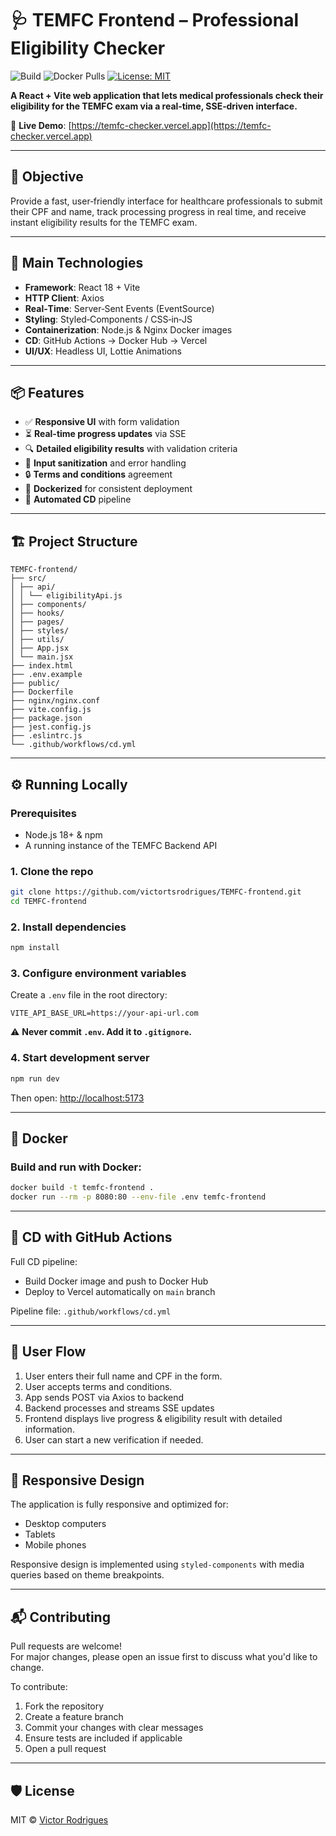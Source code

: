 # 🩺 TEMFC Frontend – Professional Eligibility Checker

![Build](https://img.shields.io/github/actions/workflow/status/victortsrodrigues/TEMFC-frontend/cd.yml?branch=main)
![Docker Pulls](https://img.shields.io/docker/pulls/victortsrodrigues/temfc-frontend?cache-bust=1)
[![License: MIT](https://img.shields.io/badge/License-MIT-yellow.svg)](https://opensource.org/licenses/MIT)

**A React + Vite web application that lets medical professionals check their eligibility for the TEMFC exam via a real‑time, SSE‑driven interface.**

🔗 **Live Demo**: [https://temfc-checker.vercel.app](https://temfc-checker.vercel.app)

---

## 🧠 Objective
Provide a fast, user‑friendly interface for healthcare professionals to submit their CPF and name, track processing progress in real time, and receive instant eligibility results for the TEMFC exam.

---

## 🚀 Main Technologies
- **Framework**: React 18 + Vite  
- **HTTP Client**: Axios  
- **Real‑Time**: Server‑Sent Events (EventSource)  
- **Styling**: Styled‑Components / CSS‑in‑JS 
- **Containerization**: Node.js & Nginx Docker images  
- **CD**: GitHub Actions → Docker Hub → Vercel
- **UI/UX**: Headless UI, Lottie Animations

---

## 📦 Features
- ✅ **Responsive UI** with form validation  
- ⏳ **Real-time progress updates** via SSE
- 🔍 **Detailed eligibility results** with validation criteria
- 📝 **Input sanitization** and error handling
- 🔒 **Terms and conditions** agreement
- 🐳 **Dockerized** for consistent deployment  
- 🔁 **Automated CD** pipeline  

---

## 🏗️ Project Structure
```
TEMFC-frontend/
├── src/
│ ├── api/
│ │ └── eligibilityApi.js
│ ├── components/
│ ├── hooks/
│ ├── pages/
│ ├── styles/
│ ├── utils/
│ ├── App.jsx
│ └── main.jsx
├── index.html
├── .env.example
├── public/
├── Dockerfile
├── nginx/nginx.conf
├── vite.config.js
├── package.json
├── jest.config.js
├── .eslintrc.js
└── .github/workflows/cd.yml
```

---

## ⚙️ Running Locally

### Prerequisites
- Node.js 18+ & npm  
- A running instance of the TEMFC Backend API  

### 1. Clone the repo
```bash
git clone https://github.com/victortsrodrigues/TEMFC-frontend.git
cd TEMFC-frontend
```

### 2. Install dependencies
```bash
npm install
```

### 3. Configure environment variables
Create a `.env` file in the root directory:
```
VITE_API_BASE_URL=https://your-api-url.com
```
⚠️ **Never commit `.env`. Add it to `.gitignore`.**

### 4. Start development server
```bash
npm run dev
```
Then open: [http://localhost:5173](http://localhost:5173)

---

## 🐳 Docker

### Build and run with Docker:
```bash
docker build -t temfc-frontend .
docker run --rm -p 8080:80 --env-file .env temfc-frontend
```

---

## 🔁 CD with GitHub Actions

Full CD pipeline:
- Build Docker image and push to Docker Hub
- Deploy to Vercel automatically on `main` branch

Pipeline file: `.github/workflows/cd.yml`

---

## 🔄 User Flow

1. User enters their full name and CPF in the form.
2. User accepts terms and conditions.
3. App sends POST via Axios to backend
4. Backend processes and streams SSE updates
5. Frontend displays live progress & eligibility result with detailed information.
6. User can start a new verification if needed.

---

## 📱 Responsive Design
The application is fully responsive and optimized for:
- Desktop computers
- Tablets
- Mobile phones

Responsive design is implemented using `styled-components` with media queries based on theme breakpoints.

---

## 📬 Contributing
Pull requests are welcome!  
For major changes, please open an issue first to discuss what you'd like to change.

To contribute:
1. Fork the repository  
2. Create a feature branch  
3. Commit your changes with clear messages  
4. Ensure tests are included if applicable  
5. Open a pull request 

---

## 🛡️ License
MIT © [Victor Rodrigues](https://github.com/victortsrodrigues)